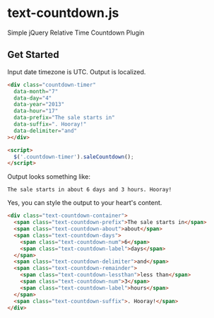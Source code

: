 # text-countdown.js

Simple jQuery Relative Time Countdown Plugin

## Get Started
Input date timezone is UTC. Output is localized.

```html
<div class="countdown-timer"
  data-month="7"
  data-day="4"
  data-year="2013"
  data-hour="17"
  data-prefix="The sale starts in"
  data-suffix=". Hooray!"
  data-delimiter="and"
></div>

<script>
  $('.countdown-timer').saleCountdown();
</script>
```

Output looks something like:

```
The sale starts in about 6 days and 3 hours. Hooray!
```

Yes, you can style the output to your heart's content.

```html
<div class="text-countdown-container">
  <span class="text-countdown-prefix">The sale starts in</span>
  <span class="text-countdown-about">about</span>
  <span class="text-countdown-days">
    <span class="text-countdown-num">6</span>
    <span class="text-countdown-label">days</span>
  </span>
  <span class="text-countdown-delimiter">and</span>
  <span class="text-countdown-remainder">
    <span class="text-countdown-lessthan">less than</span>
    <span class="text-countdown-num">3</span>
    <span class="text-countdown-label">hours</span>
  </span>
  <span class="text-countdown-suffix">. Hooray!</span>
</div>
```